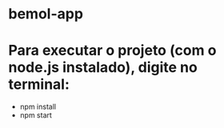 # bemol-app

# Para executar o projeto (com o node.js instalado), digite no terminal:
- npm install
- npm start
